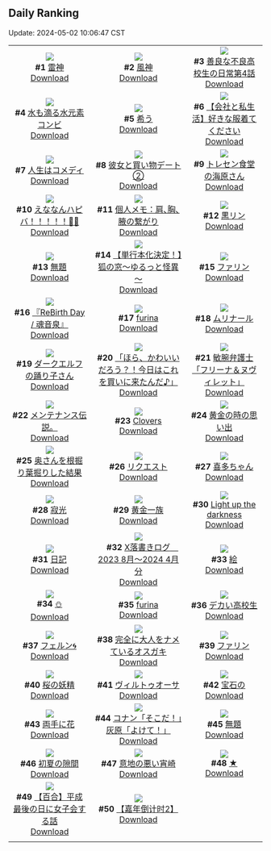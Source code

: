 ## Daily Ranking
Update: 2024-05-02 10:06:47 CST

|      |      |      |
| :----: | :----: | :----: |
| ![](https://i.pixiv.re/c/240x480/img-master/img/2024/04/30/00/00/13/118280542_p0_master1200.jpg)<br>**#1** [雷神](https://www.pixiv.net/artworks/118280542)<br>[Download](https://i.pixiv.re/img-original/img/2024/04/30/00/00/13/118280542_p0.png) | ![](https://i.pixiv.re/c/240x480/img-master/img/2024/04/30/00/00/11/118280533_p0_master1200.jpg)<br>**#2** [風神](https://www.pixiv.net/artworks/118280533)<br>[Download](https://i.pixiv.re/img-original/img/2024/04/30/00/00/11/118280533_p0.png) | ![](https://i.pixiv.re/c/240x480/img-master/img/2024/04/29/00/02/04/118248390_p0_master1200.jpg)<br>**#3** [善良な不良高校生の日常第4話](https://www.pixiv.net/artworks/118248390)<br>[Download](https://i.pixiv.re/img-original/img/2024/04/29/00/02/04/118248390_p0.jpg) |
| ![](https://i.pixiv.re/c/240x480/img-master/img/2024/04/30/00/00/26/118280612_p0_master1200.jpg)<br>**#4** [水も滴る水元素コンビ](https://www.pixiv.net/artworks/118280612)<br>[Download](https://i.pixiv.re/img-original/img/2024/04/30/00/00/26/118280612_p0.jpg) | ![](https://i.pixiv.re/c/240x480/img-master/img/2024/04/29/00/00/23/118248174_p0_master1200.jpg)<br>**#5** [希う](https://www.pixiv.net/artworks/118248174)<br>[Download](https://i.pixiv.re/img-original/img/2024/04/29/00/00/23/118248174_p0.png) | ![](https://i.pixiv.re/c/240x480/img-master/img/2024/04/30/12/00/12/118291838_p0_master1200.jpg)<br>**#6** [【会社と私生活】好きな服着てください](https://www.pixiv.net/artworks/118291838)<br>[Download](https://i.pixiv.re/img-original/img/2024/04/30/12/00/12/118291838_p0.jpg) |
| ![](https://i.pixiv.re/c/240x480/img-master/img/2024/04/30/11/31/29/118291358_p0_master1200.jpg)<br>**#7** [人生はコメディ](https://www.pixiv.net/artworks/118291358)<br>[Download](https://i.pixiv.re/img-original/img/2024/04/30/11/31/29/118291358_p0.jpg) | ![](https://i.pixiv.re/c/240x480/img-master/img/2024/04/29/17/29/12/118267355_p0_master1200.jpg)<br>**#8** [彼女と買い物デート②](https://www.pixiv.net/artworks/118267355)<br>[Download](https://i.pixiv.re/img-original/img/2024/04/29/17/29/12/118267355_p0.jpg) | ![](https://i.pixiv.re/c/240x480/img-master/img/2024/04/29/00/04/24/118248529_p0_master1200.jpg)<br>**#9** [トレセン食堂の海原さん](https://www.pixiv.net/artworks/118248529)<br>[Download](https://i.pixiv.re/img-original/img/2024/04/29/00/04/24/118248529_p0.png) |
| ![](https://i.pixiv.re/c/240x480/img-master/img/2024/04/30/03/17/58/118285414_p0_master1200.jpg)<br>**#10** [えななんハピバ！！！！！🎂🎉](https://www.pixiv.net/artworks/118285414)<br>[Download](https://i.pixiv.re/img-original/img/2024/04/30/03/17/58/118285414_p0.jpg) | ![](https://i.pixiv.re/c/240x480/img-master/img/2024/04/30/05/49/02/118287008_p0_master1200.jpg)<br>**#11** [個人メモ：肩､胸､腋の繋がり](https://www.pixiv.net/artworks/118287008)<br>[Download](https://i.pixiv.re/img-original/img/2024/04/30/05/49/02/118287008_p0.jpg) | ![](https://i.pixiv.re/c/240x480/img-master/img/2024/04/29/18/38/29/118269301_p0_master1200.jpg)<br>**#12** [黒リン](https://www.pixiv.net/artworks/118269301)<br>[Download](https://i.pixiv.re/img-original/img/2024/04/29/18/38/29/118269301_p0.jpg) |
| ![](https://i.pixiv.re/c/240x480/img-master/img/2024/04/29/19/45/37/118271316_p0_master1200.jpg)<br>**#13** [無題](https://www.pixiv.net/artworks/118271316)<br>[Download](https://i.pixiv.re/img-original/img/2024/04/29/19/45/37/118271316_p0.png) | ![](https://i.pixiv.re/c/240x480/img-master/img/2024/04/29/11/37/22/118259952_p0_master1200.jpg)<br>**#14** [【単行本化決定！】狐の窓～ゆるっと怪異～](https://www.pixiv.net/artworks/118259952)<br>[Download](https://i.pixiv.re/img-original/img/2024/04/29/11/37/22/118259952_p0.png) | ![](https://i.pixiv.re/c/240x480/img-master/img/2024/04/29/09/13/41/118257508_p0_master1200.jpg)<br>**#15** [ファリン](https://www.pixiv.net/artworks/118257508)<br>[Download](https://i.pixiv.re/img-original/img/2024/04/29/09/13/41/118257508_p0.jpg) |
| ![](https://i.pixiv.re/c/240x480/img-master/img/2024/04/30/11/30/04/118291339_p0_master1200.jpg)<br>**#16** [『ReBirth Day / 魂音泉』](https://www.pixiv.net/artworks/118291339)<br>[Download](https://i.pixiv.re/img-original/img/2024/04/30/11/30/04/118291339_p0.jpg) | ![](https://i.pixiv.re/c/240x480/img-master/img/2024/04/29/00/00/30/118248203_p0_master1200.jpg)<br>**#17** [furina](https://www.pixiv.net/artworks/118248203)<br>[Download](https://i.pixiv.re/img-original/img/2024/04/29/00/00/30/118248203_p0.png) | ![](https://i.pixiv.re/c/240x480/img-master/img/2024/04/30/22/07/15/118305960_p0_master1200.jpg)<br>**#18** [ムリナール](https://www.pixiv.net/artworks/118305960)<br>[Download](https://i.pixiv.re/img-original/img/2024/04/30/22/07/15/118305960_p0.jpg) |
| ![](https://i.pixiv.re/c/240x480/img-master/img/2024/04/30/00/00/19/118280572_p0_master1200.jpg)<br>**#19** [ダークエルフの踊り子さん](https://www.pixiv.net/artworks/118280572)<br>[Download](https://i.pixiv.re/img-original/img/2024/04/30/00/00/19/118280572_p0.png) | ![](https://i.pixiv.re/c/240x480/img-master/img/2024/04/29/22/52/16/118278065_p0_master1200.jpg)<br>**#20** [「ほら、かわいいだろう？！今日はこれを買いに来たんだ♪」](https://www.pixiv.net/artworks/118278065)<br>[Download](https://i.pixiv.re/img-original/img/2024/04/29/22/52/16/118278065_p0.png) | ![](https://i.pixiv.re/c/240x480/img-master/img/2024/04/30/17/30/03/118297441_p0_master1200.jpg)<br>**#21** [敏腕弁護士「フリーナ＆ヌヴィレット」](https://www.pixiv.net/artworks/118297441)<br>[Download](https://i.pixiv.re/img-original/img/2024/04/30/17/30/03/118297441_p0.jpg) |
| ![](https://i.pixiv.re/c/240x480/img-master/img/2024/04/30/07/11/24/118287984_p0_master1200.jpg)<br>**#22** [メンテナンス伝説。](https://www.pixiv.net/artworks/118287984)<br>[Download](https://i.pixiv.re/img-original/img/2024/04/30/07/11/24/118287984_p0.jpg) | ![](https://i.pixiv.re/c/240x480/img-master/img/2024/04/29/00/11/03/118248781_p0_master1200.jpg)<br>**#23** [Clovers](https://www.pixiv.net/artworks/118248781)<br>[Download](https://i.pixiv.re/img-original/img/2024/04/29/00/11/03/118248781_p0.jpg) | ![](https://i.pixiv.re/c/240x480/img-master/img/2024/04/30/11/00/03/118290854_p0_master1200.jpg)<br>**#24** [黄金の時の思い出](https://www.pixiv.net/artworks/118290854)<br>[Download](https://i.pixiv.re/img-original/img/2024/04/30/11/00/03/118290854_p0.jpg) |
| ![](https://i.pixiv.re/c/240x480/img-master/img/2024/04/29/00/00/16/118248126_p0_master1200.jpg)<br>**#25** [奥さんを根掘り葉掘りした結果](https://www.pixiv.net/artworks/118248126)<br>[Download](https://i.pixiv.re/img-original/img/2024/04/29/00/00/16/118248126_p0.jpg) | ![](https://i.pixiv.re/c/240x480/img-master/img/2024/04/29/02/15/15/118252232_p0_master1200.jpg)<br>**#26** [リクエスト](https://www.pixiv.net/artworks/118252232)<br>[Download](https://i.pixiv.re/img-original/img/2024/04/29/02/15/15/118252232_p0.png) | ![](https://i.pixiv.re/c/240x480/img-master/img/2024/04/29/17/51/51/118267904_p0_master1200.jpg)<br>**#27** [喜多ちゃん](https://www.pixiv.net/artworks/118267904)<br>[Download](https://i.pixiv.re/img-original/img/2024/04/29/17/51/51/118267904_p0.png) |
| ![](https://i.pixiv.re/c/240x480/img-master/img/2024/04/30/00/00/04/118280494_p0_master1200.jpg)<br>**#28** [寂光](https://www.pixiv.net/artworks/118280494)<br>[Download](https://i.pixiv.re/img-original/img/2024/04/30/00/00/04/118280494_p0.jpg) | ![](https://i.pixiv.re/c/240x480/img-master/img/2024/04/29/19/35/22/118271026_p0_master1200.jpg)<br>**#29** [黄金一族](https://www.pixiv.net/artworks/118271026)<br>[Download](https://i.pixiv.re/img-original/img/2024/04/29/19/35/22/118271026_p0.jpg) | ![](https://i.pixiv.re/c/240x480/img-master/img/2024/04/29/00/06/34/118248613_p0_master1200.jpg)<br>**#30** [Light up the darkness](https://www.pixiv.net/artworks/118248613)<br>[Download](https://i.pixiv.re/img-original/img/2024/04/29/00/06/34/118248613_p0.jpg) |
| ![](https://i.pixiv.re/c/240x480/img-master/img/2024/04/30/19/18/26/118300196_p0_master1200.jpg)<br>**#31** [日記](https://www.pixiv.net/artworks/118300196)<br>[Download](https://i.pixiv.re/img-original/img/2024/04/30/19/18/26/118300196_p0.png) | ![](https://i.pixiv.re/c/240x480/img-master/img/2024/04/29/20/24/47/118272599_p0_master1200.jpg)<br>**#32** [X落書きログ　2023 8月～2024 4月分](https://www.pixiv.net/artworks/118272599)<br>[Download](https://i.pixiv.re/img-original/img/2024/04/29/20/24/47/118272599_p0.jpg) | ![](https://i.pixiv.re/c/240x480/img-master/img/2024/04/29/21/06/27/118274137_p0_master1200.jpg)<br>**#33** [絵](https://www.pixiv.net/artworks/118274137)<br>[Download](https://i.pixiv.re/img-original/img/2024/04/29/21/06/27/118274137_p0.png) |
| ![](https://i.pixiv.re/c/240x480/img-master/img/2024/04/29/00/00/30/118248206_p0_master1200.jpg)<br>**#34** [⛄](https://www.pixiv.net/artworks/118248206)<br>[Download](https://i.pixiv.re/img-original/img/2024/04/29/00/00/30/118248206_p0.jpg) | ![](https://i.pixiv.re/c/240x480/img-master/img/2024/04/29/00/00/27/118248190_p0_master1200.jpg)<br>**#35** [furina](https://www.pixiv.net/artworks/118248190)<br>[Download](https://i.pixiv.re/img-original/img/2024/04/29/00/00/27/118248190_p0.png) | ![](https://i.pixiv.re/c/240x480/img-master/img/2024/04/29/13/52/29/118262686_p0_master1200.jpg)<br>**#36** [デカい高校生](https://www.pixiv.net/artworks/118262686)<br>[Download](https://i.pixiv.re/img-original/img/2024/04/29/13/52/29/118262686_p0.jpg) |
| ![](https://i.pixiv.re/c/240x480/img-master/img/2024/04/30/00/00/33/118280650_p0_master1200.jpg)<br>**#37** [フェルン🌀](https://www.pixiv.net/artworks/118280650)<br>[Download](https://i.pixiv.re/img-original/img/2024/04/30/00/00/33/118280650_p0.png) | ![](https://i.pixiv.re/c/240x480/img-master/img/2024/04/29/09/25/59/118257693_p0_master1200.jpg)<br>**#38** [完全に大人をナメているオスガキ](https://www.pixiv.net/artworks/118257693)<br>[Download](https://i.pixiv.re/img-original/img/2024/04/29/09/25/59/118257693_p0.jpg) | ![](https://i.pixiv.re/c/240x480/img-master/img/2024/04/29/01/07/13/118250597_p0_master1200.jpg)<br>**#39** [ファリン](https://www.pixiv.net/artworks/118250597)<br>[Download](https://i.pixiv.re/img-original/img/2024/04/29/01/07/13/118250597_p0.jpg) |
| ![](https://i.pixiv.re/c/240x480/img-master/img/2024/04/30/17/45/08/118297743_p0_master1200.jpg)<br>**#40** [桜の妖精](https://www.pixiv.net/artworks/118297743)<br>[Download](https://i.pixiv.re/img-original/img/2024/04/30/17/45/08/118297743_p0.png) | ![](https://i.pixiv.re/c/240x480/img-master/img/2024/04/30/22/06/27/118305925_p0_master1200.jpg)<br>**#41** [ヴィルトゥオーサ](https://www.pixiv.net/artworks/118305925)<br>[Download](https://i.pixiv.re/img-original/img/2024/04/30/22/06/27/118305925_p0.jpg) | ![](https://i.pixiv.re/c/240x480/img-master/img/2024/04/30/00/00/32/118280647_p0_master1200.jpg)<br>**#42** [宝石の](https://www.pixiv.net/artworks/118280647)<br>[Download](https://i.pixiv.re/img-original/img/2024/04/30/00/00/32/118280647_p0.jpg) |
| ![](https://i.pixiv.re/c/240x480/img-master/img/2024/04/29/21/30/52/118274990_p0_master1200.jpg)<br>**#43** [両手に花](https://www.pixiv.net/artworks/118274990)<br>[Download](https://i.pixiv.re/img-original/img/2024/04/29/21/30/52/118274990_p0.png) | ![](https://i.pixiv.re/c/240x480/img-master/img/2024/04/29/18/10/49/118268512_p0_master1200.jpg)<br>**#44** [コナン「そこだ！」灰原「よけて！」](https://www.pixiv.net/artworks/118268512)<br>[Download](https://i.pixiv.re/img-original/img/2024/04/29/18/10/49/118268512_p0.jpg) | ![](https://i.pixiv.re/c/240x480/img-master/img/2024/04/30/10/54/24/118290765_p0_master1200.jpg)<br>**#45** [無題](https://www.pixiv.net/artworks/118290765)<br>[Download](https://i.pixiv.re/img-original/img/2024/04/30/10/54/24/118290765_p0.jpg) |
| ![](https://i.pixiv.re/c/240x480/img-master/img/2024/04/29/00/00/17/118248135_p0_master1200.jpg)<br>**#46** [初夏の隙間](https://www.pixiv.net/artworks/118248135)<br>[Download](https://i.pixiv.re/img-original/img/2024/04/29/00/00/17/118248135_p0.jpg) | ![](https://i.pixiv.re/c/240x480/img-master/img/2024/04/29/17/44/21/118267563_p0_master1200.jpg)<br>**#47** [意地の悪い宵崎](https://www.pixiv.net/artworks/118267563)<br>[Download](https://i.pixiv.re/img-original/img/2024/04/29/17/44/21/118267563_p0.png) | ![](https://i.pixiv.re/c/240x480/img-master/img/2024/04/29/13/04/25/118261781_p0_master1200.jpg)<br>**#48** [★](https://www.pixiv.net/artworks/118261781)<br>[Download](https://i.pixiv.re/img-original/img/2024/04/29/13/04/25/118261781_p0.jpg) |
| ![](https://i.pixiv.re/c/240x480/img-master/img/2024/04/29/00/02/48/118248447_p0_master1200.jpg)<br>**#49** [【百合】平成最後の日に女子会する話](https://www.pixiv.net/artworks/118248447)<br>[Download](https://i.pixiv.re/img-original/img/2024/04/29/00/02/48/118248447_p0.jpg) | ![](https://i.pixiv.re/c/240x480/img-master/img/2024/04/30/13/32/27/118293365_p0_master1200.jpg)<br>**#50** [【嘉年倒计时2】](https://www.pixiv.net/artworks/118293365)<br>[Download](https://i.pixiv.re/img-original/img/2024/04/30/13/32/27/118293365_p0.jpg) |
|      |
